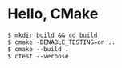 # Hello, CMake 

```
$ mkdir build && cd build
$ cmake -DENABLE_TESTING=on ..
$ cmake --build . 
$ ctest --verbose
```
